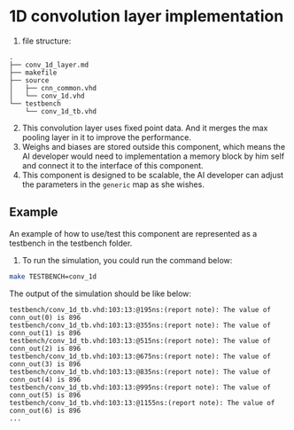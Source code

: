 # 1D convolution layer implementation
1. file structure:
```
.
├── conv_1d_layer.md
├── makefile
├── source
│   ├── cnn_common.vhd
│   └── conv_1d.vhd
└── testbench
    └── conv_1d_tb.vhd
```
2. This convolution layer uses fixed point data. And it merges the max pooling layer in it to improve the performance.
3. Weighs and biases are stored outside this component, which means the AI developer would need to implementation a memory block by him self and connect it to the interface of this component.
4. This component is designed to be scalable, the AI developer can adjust the parameters in the `generic` map as she wishes.

## Example
An example of how to use/test this component are represented as a testbench in the testbench folder.
1. To run the simulation, you could run the command below:
``` Bash
make TESTBENCH=conv_1d
```
The output of the simulation should be like below:
```
testbench/conv_1d_tb.vhd:103:13:@195ns:(report note): The value of conn_out(0) is 896
testbench/conv_1d_tb.vhd:103:13:@355ns:(report note): The value of conn_out(1) is 896
testbench/conv_1d_tb.vhd:103:13:@515ns:(report note): The value of conn_out(2) is 896
testbench/conv_1d_tb.vhd:103:13:@675ns:(report note): The value of conn_out(3) is 896
testbench/conv_1d_tb.vhd:103:13:@835ns:(report note): The value of conn_out(4) is 896
testbench/conv_1d_tb.vhd:103:13:@995ns:(report note): The value of conn_out(5) is 896
testbench/conv_1d_tb.vhd:103:13:@1155ns:(report note): The value of conn_out(6) is 896
...
```
